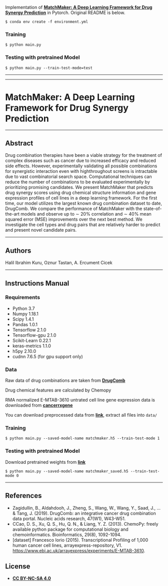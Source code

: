 Implementation of <a href="https://github.com/tastanlab/matchmaker">**MatchMaker: A Deep Learning Framework for Drug Synergy Prediction**</a> in Pytorch. 
Original README is below.

```shell
$ conda env create -f environment.yml
```
### Training
```shell
$ python main.py 
```

### Testing with pretrained Model
```shell
$ python main.py --train-test-mode=test
```

---
---

# MatchMaker: A Deep Learning Framework for Drug Synergy Prediction

---
## Abstract
Drug combination therapies have been a viable strategy for the treatment of complex diseases such as cancer due to increased efficacy and reduced side effects. However, experimentally validating all possible combinations for synergistic interaction even with highthroughout screens is intractable due to vast combinatorial search space. Computational techniques can reduce the number of combinations to be evaluated experimentally by prioritizing promising candidates. We present MatchMaker that predicts drug synergy scores using drug chemical structure information and gene expression profiles of cell lines in a deep learning framework. For the first time, our model utilizes the largest known drug combination dataset to date, DrugComb. We compare the performance of MatchMaker with the state-of-the-art models and observe up to ∼ 20% correlation and ∼ 40% mean squared error (MSE) improvements over the next best method. We investigate the cell types and drug pairs that are relatively harder to predict and present novel candidate pairs.

---

## Authors
Halil Ibrahim Kuru, Oznur Tastan, A. Ercument Cicek

---

## Instructions Manual

### Requirements
- Python 3.7
- Numpy 1.18.1 
- Scipy 1.4.1
- Pandas 1.0.1
- Tensorflow 2.1.0
- Tensorflow-gpu 2.1.0
- Scikit-Learn 0.22.1
- keras-metrics 1.1.0
- h5py 2.10.0
- cudnn 7.6.5 (for gpu support only)

### Data
Raw data of drug combinations are taken from <a href="https://drugcomb.fimm.fi/">**DrugComb**</a>

Drug chemical features are calculated by Chemopy

RMA normalized E-MTAB-3610 untrated cell line gene expression data is downloaded from <a href="https://www.cancerrxgene.org/gdsc1000/GDSC1000_WebResources//Home_files/Extended%20Methods.html#8">**cancerrxgene**</a>

You can download preprocessed data from <a href="https://drive.google.com/open?id=1eQpwJKiIdMI0wTz_GEa285q0GHUr6wRe">**link**</a>, extract all files into `data/`

### Training
```shell
$ python main.py --saved-model-name matchmaker.h5 --train-test-mode 1
```

### Testing with pretrained Model
Download pretrained weights from <a href="https://drive.google.com/open?id=1QtMw0unMI-ZY-0z6_1bF76Cf627zXDWz">**link**</a>
```shell
$ python main.py --saved-model-name matchmaker_saved.h5 --train-test-mode 0
```

---

## References
- Zagidullin, B., Aldahdooh, J., Zheng, S., Wang, W., Wang, Y., Saad, J., ... & Tang, J. (2019). DrugComb: an integrative cancer drug combination data portal. Nucleic acids research, 47(W1), W43-W51.
- CCao, D. S., Xu, Q. S., Hu, Q. N., & Liang, Y. Z. (2013). ChemoPy: freely available python package for computational biology and chemoinformatics. Bioinformatics, 29(8), 1092-1094.
- [dataset] Francesco Iorio (2015). Transcriptional Profiling of 1,000 human cancer cell lines, arrayexpress-repository, V1. https://www.ebi.ac.uk/arrayexpress/experiments/E-MTAB-3610.


## License

- **[CC BY-NC-SA 4.0](https://creativecommons.org/licenses/by-nc-sa/4.0/)**
